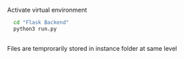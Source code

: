 Activate virtual environment

```bash
  cd "Flask Backend"
  python3 run.py
  
```

Files are temprorarily stored in instance folder at same level
